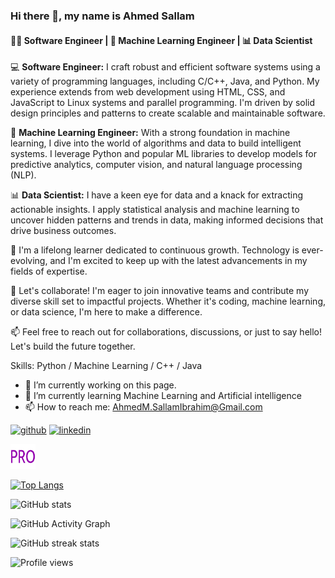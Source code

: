 ### Hi there 👋, my name is Ahmed Sallam
#### 👨‍💻 Software Engineer | 🤖 Machine Learning Engineer | 📊 Data Scientist
💻 **Software Engineer:** I craft robust and efficient software systems using a variety of programming languages, including C/C++, Java, and Python. My experience extends from web development using HTML, CSS, and JavaScript to Linux systems and parallel programming. I'm driven by solid design principles and patterns to create scalable and maintainable software.

🤖 **Machine Learning Engineer:** With a strong foundation in machine learning, I dive into the world of algorithms and data to build intelligent systems. I leverage Python and popular ML libraries to develop models for predictive analytics, computer vision, and natural language processing (NLP).

📊 **Data Scientist:** I have a keen eye for data and a knack for extracting actionable insights. I apply statistical analysis and machine learning to uncover hidden patterns and trends in data, making informed decisions that drive business outcomes.

🌱 I'm a lifelong learner dedicated to continuous growth. Technology is ever-evolving, and I'm excited to keep up with the latest advancements in my fields of expertise.

🤝 Let's collaborate! I'm eager to join innovative teams and contribute my diverse skill set to impactful projects. Whether it's coding, machine learning, or data science, I'm here to make a difference.

📫 Feel free to reach out for collaborations, discussions, or just to say hello! Let's build the future together.


Skills: Python / Machine Learning / C++ / Java 

- 🔭 I’m currently working on this page. 
- 🌱 I’m currently learning Machine Learning and Artificial intelligence  
- 📫 How to reach me: AhmedM.SallamIbrahim@Gmail.com 


[<img src='https://cdn.jsdelivr.net/npm/simple-icons@3.0.1/icons/github.svg' alt='github' height='40'>](https://github.com/ahmedm-sallam)  [<img src='https://cdn.jsdelivr.net/npm/simple-icons@3.0.1/icons/linkedin.svg' alt='linkedin' height='40'>](https://www.linkedin.com/in/ahmedm-sallam/)  

<a href='https://github.com/pricing'><img src='https://raw.githubusercontent.com/acervenky/animated-github-badges/master/assets/pro.gif' width='40' height='40'></a> 

[![Top Langs](https://github-readme-stats.vercel.app/api/top-langs/?username=ahmedm-sallam)](https://github.com/anuraghazra/github-readme-stats)

![GitHub stats](https://github-readme-stats.vercel.app/api?username=ahmedm-sallam&show_icons=true)  

![GitHub Activity Graph](https://activity-graph.herokuapp.com/graph?username=ahmedm-sallam)  

![GitHub streak stats](https://streak-stats.demolab.com/?user=ahmedm-sallam)  

![Profile views](![](https://komarev.com/ghpvc/?ahmedm-sallam=your-github-ahmedm-sallam))  
